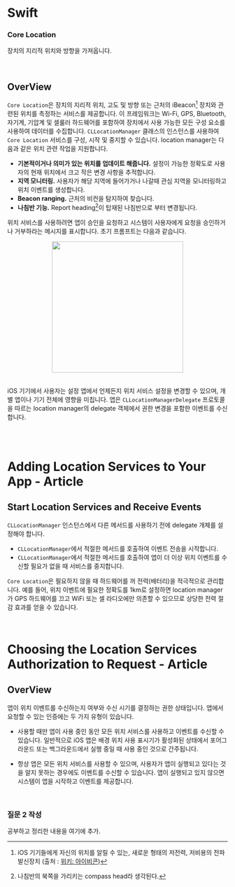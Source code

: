 # Swift

### Core Location
장치의 지리적 위치와 방향을 가져옵니다.

<br>

## OverView
```Core Location```은 장치의 지리적 위치, 고도 및 방향 또는 근처의 iBeacon[^1] 장치와 관련된 위치를 측정하는 서비스를 제공합니다.
이 프레임워크는 Wi-Fi, GPS, Bluetooth, 자기계, 기압계 및 셀룰러 하드웨어를 포함하여 장치에서 사용 가능한 모든 구성 요소를 사용하여 데이터를 수집합니다. ```CLLocationManager``` 클래스의 인스턴스를 사용하여 ```Core Location``` 서비스를 구성, 시작 및 중지할 수 있습니다. location manager는 다음과 같은 위치 관련 작업을 지원합니다.
- **기본적이거나 의미가 있는 위치를 업데이트 해줍니다.** 설정이 가능한 정확도로 사용자의 현재 위치에서 크고 작은 변경 사항을 추적합니다.
- **지역 모니터링.** 사용자가 해당 지역에 들어가거나 나갈때 관심 지역을 모니터링하고 위치 이벤트를 생성합니다.
- **Beacon ranging.** 근처의 비컨을 탐지하여 찾습니다.
- **나침반 기능.** Report heading[^2]이 탑재된 나침반으로 부터 변경됩니다.
    
위치 서비스를 사용하려면 앱이 승인을 요청하고 시스템이 사용자에게 요청을 승인하거나 거부하라는 메시지를 표시합니다. 초기 프롬프트는 다음과 같습니다.

<center><img width=300 src = "https://docs-assets.developer.apple.com/published/a26b435665/bd1e2eaa-ea1e-4e61-ba3a-f304e92a697a.png"></center>
    
<br>
    
iOS 기기에서 사용자는 설정 앱에서 언제든지 위치 서비스 설정을 변경할 수 있으며, 개별 앱이나 기기 전체에 영향을 미칩니다. 앱은 ```CLLocationManagerDelegate``` 프로토콜을 따르는 location manager의 delegate 객체에서 권한 변경을 포함한 이벤트를 수신합니다.
    
[^1]: iOS 기기들에게 자신의 위치를 알릴 수 있는, 새로운 형태의 저전력, 저비용의 전파발신장치 (출처 : [위키: 아이비콘](https://ko.wikipedia.org/wiki/%EC%95%84%EC%9D%B4%EB%B9%84%EC%BD%98))
[^2]: 나침반의 북쪽을 가리키는 compass head라 생각된다.

<br>

<br>

# Adding Location Services to Your App - Article

## Start Location Services and Receive Events
```CLLocationManager``` 인스턴스에서 다른 메서드를 사용하기 전에 delegate 개체를 설정해야 합니다.
- ```CLLocationManager```에서 적절한 메서드를 호출하여 이벤트 전송을 시작합니다.
- ```CLLocationManager```에서 적절한 메서드를 호출하여 앱이 더 이상 위치 이벤트를 수신할 필요가 없을 때 서비스를 중지합니다.

```Core Location```은 필요하지 않을 때 하드웨어를 꺼 전력(배터리)을 적극적으로 관리합니다.
예를 들어, 위치 이벤트에 필요한 정확도를 1km로 설정하면 location manager가 GPS 하드웨어를 끄고 WiFi 또는 셀 라디오에만 의존할 수 있으므로 상당한 전력 절감 효과를 얻을 수 있습니다.

<br>

# Choosing the Location Services Authorization to Request - Article

## OverView
앱이 위치 이벤트를 수신하는지 여부와 수신 시기를 결정하는 권한 상태입니다. 앱에서 요청할 수 있는 인증에는 두 가지 유형이 있습니다.
- 사용할 때만
앱이 사용 중인 동안 모든 위치 서비스를 사용하고 이벤트를 수신할 수 있습니다. 일반적으로 iOS 앱은 배경 위치 사용 표시기가 활성화된 상태에서 포어그라운드 또는 백그라운드에서 실행 중일 때 사용 중인 것으로 간주됩니다.

- 항상
앱은 모든 위치 서비스를 사용할 수 있으며, 사용자가 앱이 실행되고 있다는 것을 알지 못하는 경우에도 이벤트를 수신할 수 있습니다. 앱이 실행되고 있지 않으면 시스템이 앱을 시작하고 이벤트를 제공합니다.

<br>

### 질문 2 작성

공부하고 정리한 내용을 여기에 추가.
